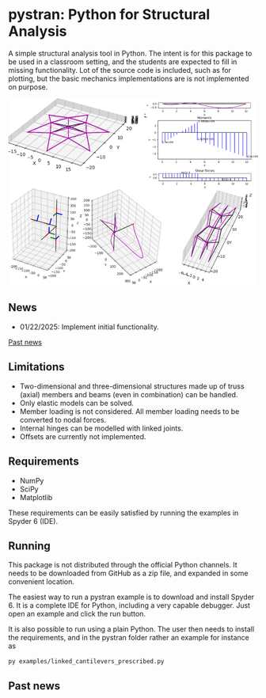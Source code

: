# pystran: Python for Structural Analysis

A simple structural analysis tool in Python.
The intent is for this package to be used in a classroom setting,
and the students are expected to fill in missing functionality.
Lot of the source code is included, such as for plotting,
but the basic mechanics implementations are is not implemented on purpose.

![Alt pystran capabilities in graphic abstract](docs/splash.png "pystran")

## News

- 01/22/2025: Implement initial functionality. 

[Past news](#past-news)

## Limitations

- Two-dimensional and three-dimensional structures made up of truss (axial)
  members and beams (even in combination) can be handled.
- Only elastic models can be solved.
- Member loading is not considered. All member loading needs to be converted to nodal forces.
- Internal hinges can be modelled with linked joints.
- Offsets are currently not implemented.

## Requirements

- NumPy
- SciPy
- Matplotlib

These requirements can be easily satisfied by running the examples in Spyder 6 (IDE).

## Running

This package is not distributed through the official Python channels.
It needs to be downloaded from GitHub as a zip file, and expanded in some convenient location. 

The easiest way to run a pystran example is to download and install Spyder 6. It is a complete IDE for Python, including a very capable debugger. Just open an example and click the run button.

It is also possible to run using a plain Python.
The user then needs to install the requirements, and in the
pystran folder rather an example for instance as
```
py examples/linked_cantilevers_prescribed.py
```

## <a name="past-news"></a>Past news
